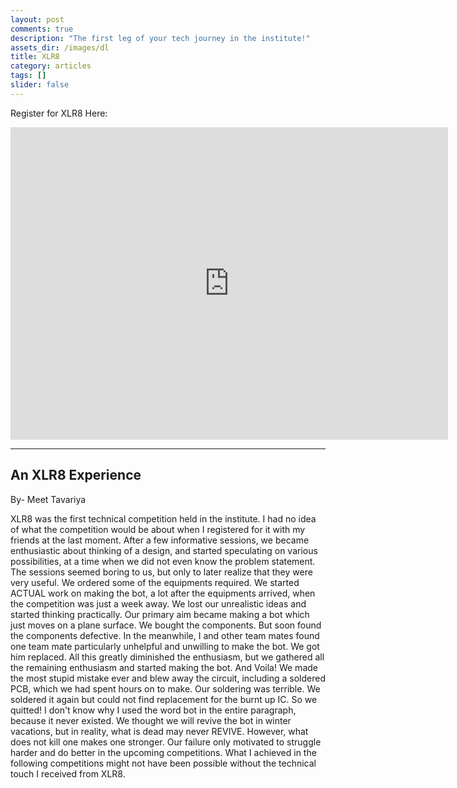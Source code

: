 ```yaml
---
layout: post
comments: true
description: "The first leg of your tech journey in the institute!"
assets_dir: /images/dl
title: XLR8
category: articles
tags: []
slider: false
---
```

<!-- 
<div id="sliderFrame">
    <div id="slider">
        <img src="{{ site.url }}/images/XLR8/XLR81.jpg"/>
        <img src="{{ site.url }}/images/XLR8/XLR82.jpg" />
        <img src="{{ site.url }}/images/XLR8/XLR83.jpg" />
        <img src="{{ site.url }}/images/XLR8/XLR84.jpg" />
        <img src="{{ site.url }}/images/XLR8/XLR85.jpg" />
    </div>
</div> -->

Register for XLR8 Here:
<iframe src="https://docs.google.com/forms/d/e/1FAIpQLSdhYOB9h60x3t73wMvMPlBY3yAGoZHWYdwmrhBnRK581Q8fiA/viewform?embedded=true" width="700" height="500" frameborder="0" marginheight="0" marginwidth="0">Loading...</iframe>
<br />
<hr />

## An XLR8 Experience
By- Meet Tavariya

XLR8 was the first technical competition held in the institute. I had no idea of what the competition would be about when I registered for it with my friends at the last moment.
After a few informative sessions, we became enthusiastic about thinking of a design, and started speculating on various possibilities, at a time when we did not even know the problem statement. The sessions seemed boring to us, but only to later realize that they were very useful. We ordered some of the equipments required. We started ACTUAL work on making the bot, a lot after the equipments arrived, when the competition was just a week away. We lost our unrealistic ideas and started thinking practically. Our primary aim became making a bot which just moves on a plane surface. We bought the components. But soon found the components defective. In the meanwhile, I and other team mates found one team mate particularly unhelpful and unwilling to make the bot. We got him replaced. All this greatly diminished the enthusiasm, but we gathered all the remaining enthusiasm and started making the bot. And Voila! We made the most stupid mistake ever and blew away the circuit, including a soldered PCB, which we had spent hours on to make. Our soldering was terrible. We soldered it again but could not find replacement for the burnt up IC. So we quitted!
I don't know why I used the word bot in the entire paragraph, because it never existed. We thought we will revive the bot in winter vacations, but in reality, what is dead may never REVIVE.
However, what does not kill one makes one stronger. Our failure only motivated to struggle harder and do better in the upcoming competitions. What I achieved in the following competitions might not have been possible without the technical touch I received from XLR8.
